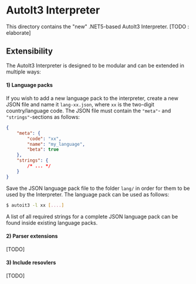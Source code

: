 # AutoIt3 Interpreter
This directory contains the "new" .NET5-based AutoIt3 Interpreter.
[TODO : elaborate]


## Extensibility
The AutoIt3 Interpreter is designed to be modular and can be extended in multiple ways:

#### 1) Language packs
If you wish to add a new language pack to the interpreter, create a new JSON file and name it `lang-xx.json`, where `xx` is the two-digit country/language code.
The JSON file must contain the `"meta"`- and `"strings"`-sections as follows:
```json
{
    "meta": {
        "code": "xx",
        "name": "my_language",
        "beta": true
    },
    "strings": {
        /* ... */
    }
}
```
Save the JSON language pack file to the folder `lang/` in order for them to be used by the Interpreter.
The language pack can be used as follows:
```bash
$ autoit3 -l xx [....]
```

A list of all required strings for a complete JSON language pack can be found inside existing language packs.

#### 2) Parser extensions
[TODO]

#### 3) Include resovlers
[TODO]

